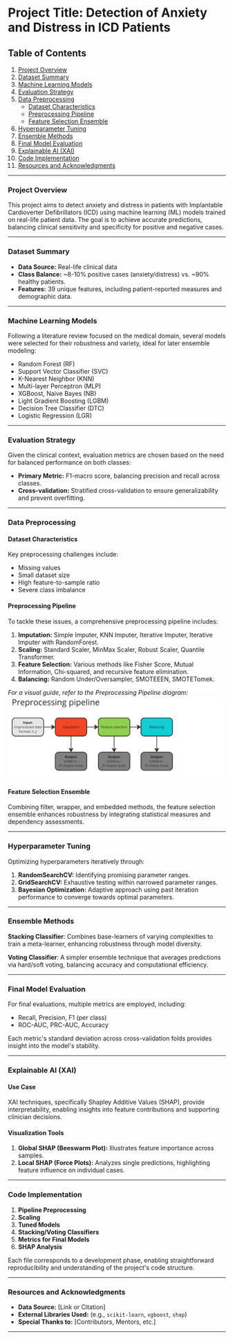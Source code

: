 
# Project Title: Detection of Anxiety and Distress in ICD Patients

## Table of Contents
1. [Project Overview](#project-overview)
2. [Dataset Summary](#dataset-summary)
3. [Machine Learning Models](#machine-learning-models)
4. [Evaluation Strategy](#evaluation-strategy)
5. [Data Preprocessing](#data-preprocessing)
   - [Dataset Characteristics](#dataset-characteristics)
   - [Preprocessing Pipeline](#preprocessing-pipeline)
   - [Feature Selection Ensemble](#feature-selection-ensemble)
6. [Hyperparameter Tuning](#hyperparameter-tuning)
7. [Ensemble Methods](#ensemble-methods)
8. [Final Model Evaluation](#final-model-evaluation)
9. [Explainable AI (XAI)](#explainable-ai-xai)
10. [Code Implementation](#code-implementation)
11. [Resources and Acknowledgments](#resources-and-acknowledgments)

---

### Project Overview
This project aims to detect anxiety and distress in patients with Implantable Cardioverter Defibrillators (ICD) using machine learning (ML) models trained on real-life patient data. The goal is to achieve accurate predictions, balancing clinical sensitivity and specificity for positive and negative cases.

---

### Dataset Summary
- **Data Source:** Real-life clinical data
- **Class Balance:** ~8-10% positive cases (anxiety/distress) vs. ~90% healthy patients.
- **Features:** 39 unique features, including patient-reported measures and demographic data.

---

### Machine Learning Models
Following a literature review focused on the medical domain, several models were selected for their robustness and variety, ideal for later ensemble modeling:
- Random Forest (RF)
- Support Vector Classifier (SVC)
- K-Nearest Neighbor (KNN)
- Multi-layer Perceptron (MLP)
- XGBoost, Naive Bayes (NB)
- Light Gradient Boosting (LGBM)
- Decision Tree Classifier (DTC)
- Logistic Regression (LGR)

---

### Evaluation Strategy
Given the clinical context, evaluation metrics are chosen based on the need for balanced performance on both classes:
- **Primary Metric:** F1-macro score, balancing precision and recall across classes.
- **Cross-validation:** Stratified cross-validation to ensure generalizability and prevent overfitting.

---

### Data Preprocessing

#### Dataset Characteristics
Key preprocessing challenges include:
- Missing values
- Small dataset size
- High feature-to-sample ratio
- Severe class imbalance

#### Preprocessing Pipeline
To tackle these issues, a comprehensive preprocessing pipeline includes:
1. **Imputation:** Simple Imputer, KNN Imputer, Iterative Imputer, Iterative Imputer with RandomForest.
2. **Scaling:** Standard Scaler, MinMax Scaler, Robust Scaler, Quantile Transformer.
3. **Feature Selection:** Various methods like Fisher Score, Mutual Information, Chi-squared, and recursive feature elimination.
4. **Balancing:** Random Under/Oversampler, SMOTEEEN, SMOTETomek.

*For a visual guide, refer to the Preprocessing Pipeline diagram:*
![Preprocessing Pipeline](./assets/Preprocessing_pipeline.jpg)

#### Feature Selection Ensemble
Combining filter, wrapper, and embedded methods, the feature selection ensemble enhances robustness by integrating statistical measures and dependency assessments.

---

### Hyperparameter Tuning
Optimizing hyperparameters iteratively through:
1. **RandomSearchCV:** Identifying promising parameter ranges.
2. **GridSearchCV:** Exhaustive testing within narrowed parameter ranges.
3. **Bayesian Optimization:** Adaptive approach using past iteration performance to converge towards optimal parameters.

---

### Ensemble Methods

**Stacking Classifier**: Combines base-learners of varying complexities to train a meta-learner, enhancing robustness through model diversity.

**Voting Classifier**: A simpler ensemble technique that averages predictions via hard/soft voting, balancing accuracy and computational efficiency.

---

### Final Model Evaluation
For final evaluations, multiple metrics are employed, including:
- Recall, Precision, F1 (per class)
- ROC-AUC, PRC-AUC, Accuracy

Each metric's standard deviation across cross-validation folds provides insight into the model's stability.

---

### Explainable AI (XAI)

#### Use Case
XAI techniques, specifically Shapley Additive Values (SHAP), provide interpretability, enabling insights into feature contributions and supporting clinician decisions.

#### Visualization Tools
1. **Global SHAP (Beeswarm Plot):** Illustrates feature importance across samples.
2. **Local SHAP (Force Plots):** Analyzes single predictions, highlighting feature influence on individual cases.

---

### Code Implementation

1. **Pipeline Preprocessing**
2. **Scaling**
3. **Tuned Models**
4. **Stacking/Voting Classifiers**
5. **Metrics for Final Models**
6. **SHAP Analysis**

Each file corresponds to a development phase, enabling straightforward reproducibility and understanding of the project's code structure.

---

### Resources and Acknowledgments
- **Data Source:** [Link or Citation]
- **External Libraries Used:** (e.g., `scikit-learn`, `xgboost`, `shap`)
- **Special Thanks to:** [Contributors, Mentors, etc.]

---
